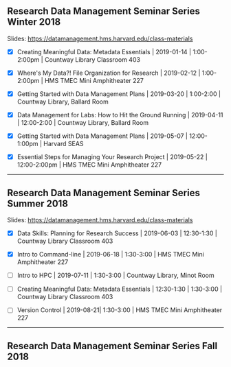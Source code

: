 ## Research Data Management Seminar Series Winter 2018

Slides: https://datamanagement.hms.harvard.edu/class-materials

- [x] Creating Meaningful Data: Metadata Essentials | 2019-01-14 | 1:00-2:00pm | Countway Library Classroom 403

- [x] Where's My Data?! File Organization for Research | 2019-02-12 | 1:00-2:00pm | HMS TMEC Mini Amphitheater 227

- [x] Getting Started with Data Management Plans | 2019-03-20 | 1:00-2:00 | Countway Library, Ballard Room

- [x] Data Management for Labs: How to Hit the Ground Running | 2019-04-11 | 12:00-2:00 | Countway Library, Ballard Room

- [x] Getting Started with Data Management Plans | 2019-05-07 | 12:00-1:00pm | Harvard SEAS

- [x] Essential Steps for Managing Your Research Project | 2019-05-22 | 12:00-2:00pm | HMS TMEC Mini Amphitheater 227

----

## Research Data Management Seminar Series Summer 2018

Slides: https://datamanagement.hms.harvard.edu/class-materials

- [x] Data Skills: Planning for Research Success | 2019-06-03 | 12:30-1:30 | Countway Library Classroom 403

- [x] Intro to Command-line | 2019-06-18 | 1:30-3:00 | HMS TMEC Mini Amphitheater 227

- [ ] Intro to HPC | 2019-07-11 | 1:30-3:00 | Countway Library, Minot Room

- [ ] Creating Meaningful Data: Metadata Essentials | 12:30-1:30 | 1:30-3:00 | Countway Library Classroom 403

- [ ] Version Control | 2019-08-21| 1:30-3:00 | HMS TMEC Mini Amphitheater 227

----

## Research Data Management Seminar Series Fall 2018
